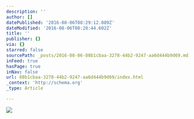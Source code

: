 ```yaml
---
description: ''
author: []
datePublished: '2016-08-06T08:29:12.089Z'
dateModified: '2016-08-06T08:28:44.602Z'
title: ''
publisher: {}
via: {}
starred: false
sourcePath: _posts/2016-08-06-88b1cbaa-3278-44b2-9247-aa6d444b9d69.md
inFeed: true
hasPage: true
inNav: false
url: 88b1cbaa-3278-44b2-9247-aa6d444b9d69/index.html
_context: 'http://schema.org'
_type: Article

---
```

![](https://the-grid-user-content.s3-us-west-2.amazonaws.com/199a0fa9-0641-4243-8404-91240b946f5b.jpg)